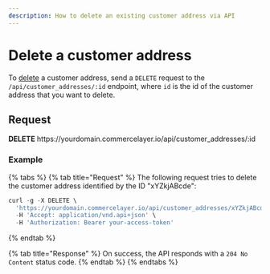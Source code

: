 ```yaml
---
description: How to delete an existing customer address via API
---
```


# Delete a customer address

To <a href="https://docs.commercelayer.io/developers/deleting-resources" target="_blank">delete</a> a customer address, send a `DELETE` request to the `/api/customer_addresses/:id` endpoint, where `id` is the id of the customer address that you want to delete.

## Request

**DELETE** https://<i></i>yourdomain.commercelayer.io/api/customer_addresses/:id

### Example

{% tabs %}
{% tab title="Request" %}
The following request tries to delete the customer address identified by the ID "xYZkjABcde":

```javascript
curl -g -X DELETE \
  'https://yourdomain.commercelayer.io/api/customer_addresses/xYZkjABcde' \
  -H 'Accept: application/vnd.api+json' \
  -H 'Authorization: Bearer your-access-token'
```
{% endtab %}

{% tab title="Response" %}
On success, the API responds with a `204 No Content` status code.
{% endtab %}
{% endtabs %}

